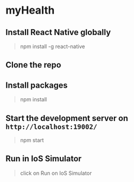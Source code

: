 # myHealth
## Install React Native globally
> npm install -g react-native

## Clone the repo

## Install packages
> npm install

## Start the development server on `http://localhost:19002/`
> npm start

## Run in IoS Simulator
> click on Run on IoS Simulator
